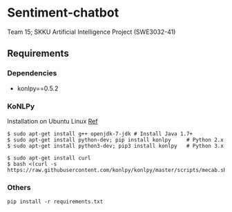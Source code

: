 # Sentiment-chatbot
Team 15; SKKU Artificial Intelligence Project (SWE3032-41)  
  
## Requirements
### Dependencies
- konlpy==0.5.2


### KoNLPy  
Installation on Ubuntu Linux [Ref](https://konlpy-ko.readthedocs.io/ko/v0.4.3/install/)  
```
$ sudo apt-get install g++ openjdk-7-jdk # Install Java 1.7+
$ sudo apt-get install python-dev; pip install konlpy     # Python 2.x
$ sudo apt-get install python3-dev; pip3 install konlpy   # Python 3.x

$ sudo apt-get install curl
$ bash <(curl -s https://raw.githubusercontent.com/konlpy/konlpy/master/scripts/mecab.sh)
```

### Others
```
pip install -r requirements.txt
```

